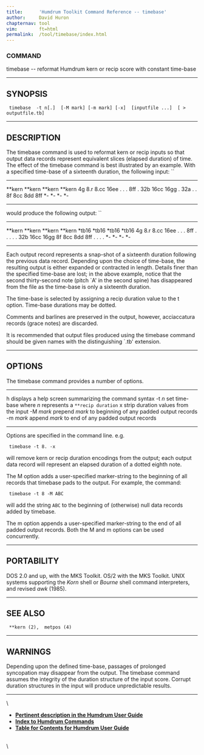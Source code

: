 ```yaml
---
title:		'Humdrum Toolkit Command Reference -- timebase'
author:		David Huron
chapternav:	tool
vim:		ft=html
permalink:	/tool/timebase/index.html
---
```


### COMMAND

<span class="tool">timebase</span> -- reformat Humdrum <span class="rep">kern</span> or <span class="rep">recip</span> score with
constant time-base

------------------------------------------------------------------------

## SYNOPSIS ##

` timebase  -t n[.]  [-M mark] [-m mark] [-x]  [inputfile ...]  [ > outputfile.tb]`

------------------------------------------------------------------------

## DESCRIPTION ##

The <span class="tool">timebase</span> command is used to reformat <span class="rep">kern</span> or <span class="rep">recip</span>
inputs so that output data records represent equivalent slices (elapsed
duration) of time. The effect of the <span class="tool">timebase</span> command is best
illustrated by an example. With a specified time-base of a sixteenth
duration, the following input: ``

---------- ---------- ---------- ----------
\*\*kern   \*\*kern   \*\*kern   \*\*kern
4g         8.r        8.cc       16ee
.          .          .          8ff
.          32b        16cc       16gg
.          32a        .          .
8f         8cc        8dd        8ff
\*-        \*-        \*-        \*-
---------- ---------- ---------- ----------

would produce the following output: ``

---------- ---------- ---------- ----------
\*\*kern   \*\*kern   \*\*kern   \*\*kern
\*tb16     \*tb16     \*tb16     \*tb16
4g         8.r        8.cc       16ee
.          .          .          8ff
.          .          .          .
.          32b        16cc       16gg
8f         8cc        8dd        8ff
.          .          .          .
\*-        \*-        \*-        \*-
---------- ---------- ---------- ----------

Each output record represents a snap-shot of a sixteenth duration
following the previous data record. Depending upon the choice of
time-base, the resulting output is either expanded or contracted in
length. Details finer than the specified time-base are lost; in the
above example, notice that the second thirty-second note (pitch \`A\' in
the second spine) has disappeared from the file as the time-base is only
a sixteenth duration.

The time-base is selected by assigning a <span class="rep">recip</span> duration value to the
<span class="option">t</span> option. Time-base durations may be dotted.

Comments and barlines are preserved in the output, however, acciaccatura
records (grace notes) are discarded.

It is recommended that output files produced using the <span class="tool">timebase</span>
command should be given names with the distinguishing \`.tb\' extension.

------------------------------------------------------------------------

## OPTIONS ##

The <span class="tool">timebase</span> command provides a number of options.

----------- ----------------------------------------------------------
<span class="option">h</span>      displays a help screen summarizing the command syntax
-t *n*      set time-base where *n* represents a `**recip duration`
<span class="option">x</span>      strip duration values from the input
-M *mark*   prepend *mark* to beginning of any padded output records
-m *mark*   append *mark* to end of any padded output records
----------- ----------------------------------------------------------

Options are specified in the command line. e.g.

` timebase -t 8. -x`

will remove <span class="rep">kern</span> or <span class="rep">recip</span> duration encodings from the output;
each output data record will represent an elapsed duration of a dotted
eighth note.

The <span class="option">M</span> option adds a user-specified marker-string to the beginning
of all records that <span class="tool">timebase</span> pads to the output. For example, the
command:

` timebase -t 8 -M ABC`

will add the string `ABC` to the beginning of (otherwise) null data
records added by <span class="tool">timebase</span>.

The <span class="option">m</span> option appends a user-specified marker-string to the end of
all padded output records. Both the <span class="option">M</span> and <span class="option">m</span> options can be
used concurrently.

------------------------------------------------------------------------

## PORTABILITY ##

DOS 2.0 and up, with the MKS Toolkit. OS/2 with the MKS Toolkit. UNIX
systems supporting the *Korn* shell or *Bourne* shell command
interpreters, and revised *awk* (1985).

------------------------------------------------------------------------

## SEE ALSO ##

` **kern (2),  metpos (4)`

------------------------------------------------------------------------

## WARNINGS ##

Depending upon the defined time-base, passages of prolonged syncopation
may disappear from the output. The <span class="tool">timebase</span> command assumes the
integrity of the duration structure of the input score. Corrupt duration
structures in the input will produce unpredictable results.

------------------------------------------------------------------------

\

-   [**Pertinent description in the Humdrum User
    Guide**](../guide13.html#Aligning_Durations_Using_the_timebase_Command)
-   [**Index to Humdrum Commands**](../commands.toc.html)
-   [**Table for Contents for Humdrum User Guide**](../guide.toc.html)

\
\
